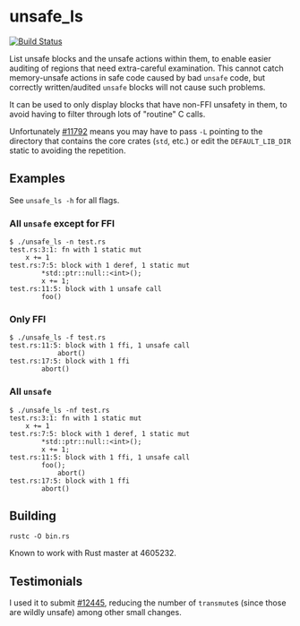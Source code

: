 # unsafe_ls

[![Build Status](https://travis-ci.org/huonw/unsafe_ls.png)](https://travis-ci.org/huonw/unsafe_ls)

List unsafe blocks and the unsafe actions within them, to enable
easier auditing of regions that need extra-careful examination. This
cannot catch memory-unsafe actions in safe code caused by bad `unsafe`
code, but correctly written/audited `unsafe` blocks will not cause
such problems.

It can be used to only display blocks that have non-FFI unsafety in
them, to avoid having to filter through lots of "routine" C calls.


Unfortunately [#11792](https://github.com/mozilla/rust/issues/11792)
means you may have to pass `-L` pointing to the directory that
contains the core crates (`std`, etc.) or edit the `DEFAULT_LIB_DIR`
static to avoiding the repetition.

## Examples

See `unsafe_ls -h` for all flags.

### All `unsafe` except for FFI

    $ ./unsafe_ls -n test.rs
    test.rs:3:1: fn with 1 static mut
        x += 1
    test.rs:7:5: block with 1 deref, 1 static mut
            *std::ptr::null::<int>();
            x += 1;
    test.rs:11:5: block with 1 unsafe call
            foo()

### Only FFI

    $ ./unsafe_ls -f test.rs
    test.rs:11:5: block with 1 ffi, 1 unsafe call
                abort()
    test.rs:17:5: block with 1 ffi
            abort()

### All `unsafe`

    $ ./unsafe_ls -nf test.rs
    test.rs:3:1: fn with 1 static mut
        x += 1
    test.rs:7:5: block with 1 deref, 1 static mut
            *std::ptr::null::<int>();
            x += 1;
    test.rs:11:5: block with 1 ffi, 1 unsafe call
            foo();
                abort()
    test.rs:17:5: block with 1 ffi
            abort()


## Building

    rustc -O bin.rs

Known to work with Rust master at 4605232.

## Testimonials

I used it to submit
[#12445](https://github.com/mozilla/rust/pull/12445), reducing the
number of `transmute`s (since those are wildly unsafe) among other
small changes.
